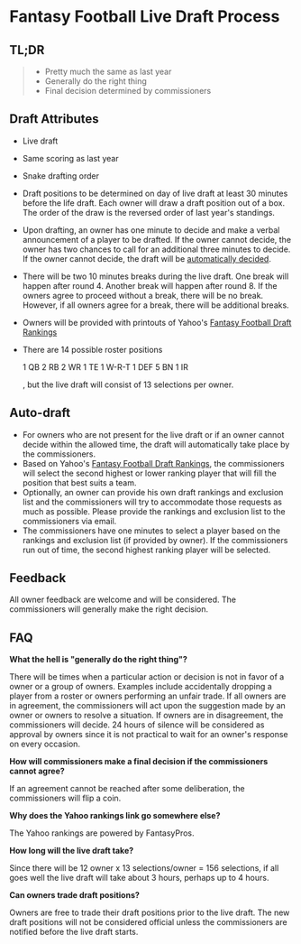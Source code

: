 # Fantasy Football Live Draft Process

## TL;DR

> * Pretty much the same as last year
> * Generally do the right thing
> * Final decision determined by commissioners

## Draft Attributes

* Live draft
* Same scoring as last year
* Snake drafting order
* Draft positions to be determined on day of live draft at least 30 minutes before the life draft. Each owner will draw a draft position out of a box. The order of the draw is the reversed order of last year's standings.  
* Upon drafting, an owner has one minute to decide and make a verbal announcement of a player to be drafted. If the owner cannot decide, the owner has two chances to call for an additional three minutes to decide. If the owner cannot decide, the draft will be [automatically decided](#auto-draft).  
* There will be two 10 minutes breaks during the live draft. One break will happen after round 4. Another break will happen after round 8. If the owners agree to proceed without a break, there will be no break. However, if all owners agree for a break, there will be additional breaks. 
* Owners will be provided with printouts of Yahoo's [Fantasy Football Draft Rankings]
* There are 14 possible roster positions

  1 QB 2 RB 2 WR 1 TE 1 W-R-T 1 DEF 5 BN 1 IR

  , but the live draft will consist of 13 selections per owner. 

## Auto-draft 

* For owners who are not present for the live draft or if an owner cannot decide within the allowed time, the draft will automatically take place by the commissioners. 
* Based on Yahoo's [Fantasy Football Draft Rankings], the commissioners will select the second highest or lower ranking player that will fill the position that best suits a team. 
* Optionally, an owner can provide his own draft rankings and exclusion list and the commissioners will try to accommodate those requests as much as possible. Please provide the rankings and exclusion list to the commissioners via email. 
* The commissioners have one minutes to select a player based on the rankings and exclusion list (if provided by owner). If the commissioners run out of time, the second highest ranking player will be selected. 

## Feedback

All owner feedback are welcome and will be considered. The commissioners will generally make the right decision. 

## FAQ

**What the hell is "generally do the right thing"?**

There will be times when a particular action or decision is not in favor of a owner or a group of owners. Examples include accidentally dropping a player from a roster or owners performing an unfair trade. If all owners are in agreement, the commissioners will act upon the suggestion made by an owner or owners to resolve a situation. If owners are in disagreement, the commissioners will decide. 24 hours of silence will be considered as approval by owners since it is not practical to wait for an owner's response on every occasion.  

**How will commissioners make a final decision if the commissioners cannot agree?**

If an agreement cannot be reached after some deliberation, the commissioners will flip a coin.  

**Why does the Yahoo rankings link go somewhere else?**

The Yahoo rankings are powered by FantasyPros.

**How long will the live draft take?**

Since there will be 12 owner x 13 selections/owner = 156 selections, if all goes well the live draft will take about 3 hours, perhaps up to 4 hours. 

**Can owners trade draft positions?**

Owners are free to trade their draft positions prior to the live draft. The new draft positions will not be considered official unless the commissioners are notified before the live draft starts. 

[Fantasy Football Draft Rankings]: https://www.fantasypros.com/nfl/rankings/consensus-cheatsheets.php
